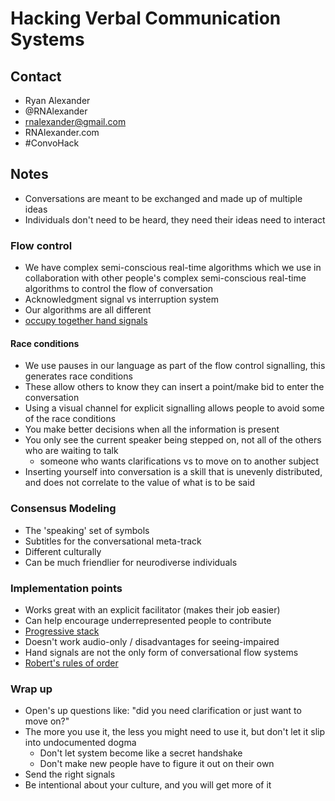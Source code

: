 # Hacking Verbal Communication Systems

## Contact

- Ryan Alexander
- @RNAlexander
- rnalexander@gmail.com
- RNAlexander.com
- #ConvoHack

## Notes

- Conversations are meant to be exchanged and made up of multiple ideas
- Individuals don't need to be heard, they need their ideas need to interact

### Flow control

- We have complex semi-conscious real-time algorithms which we use in collaboration with other people's complex semi-conscious real-time algorithms to control the flow of conversation
- Acknowledgment signal vs interruption system
- Our algorithms are all different
- [occupy together hand signals](https://en.wikipedia.org/wiki/Occupy_movement_hand_signals#/media/File:Hands_signals-Occupy-A4.svg)

#### Race conditions

- We use pauses in our language as part of the flow control signalling, this generates race conditions
- These allow others to know they can insert a point/make bid to enter the conversation
- Using a visual channel for explicit signalling allows people to avoid some of the race conditions
- You make better decisions when all the information is present
- You only see the current speaker being stepped on, not all of the others who are waiting to talk
  - someone who wants clarifications vs to move on to another subject
- Inserting yourself into conversation is a skill that is unevenly distributed, and does not correlate to the value of what is to be said

### Consensus Modeling

- The 'speaking' set of symbols
- Subtitles for the conversational meta-track
- Different culturally
- Can be much friendlier for neurodiverse individuals

### Implementation points

- Works great with an explicit facilitator (makes their job easier)
- Can help encourage underrepresented people to contribute
- [Progressive stack](https://en.wikipedia.org/wiki/Progressive_stack)
- Doesn't work audio-only / disadvantages for seeing-impaired
- Hand signals are not the only form of conversational flow systems
- [Robert's rules of order](https://robertsrules.org)

### Wrap up

- Open's up questions like: "did you need clarification or just want to move on?"
- The more you use it, the less you might need to use it, but don't let it slip into undocumented dogma
  - Don't let system become like a secret handshake
  - Don't make new people have to figure it out on their own
- Send the right signals
- Be intentional about your culture, and you will get more of it
